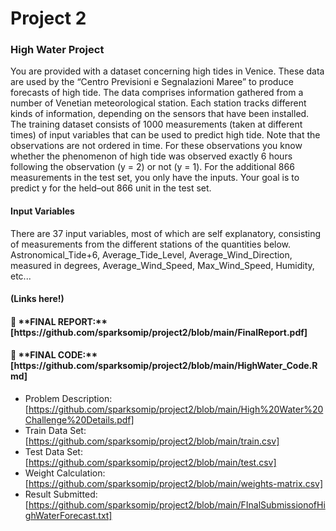 # Project 2
<h3>High Water Project</h3>

You are provided with a dataset concerning high tides in Venice. These data are used by the “Centro Previsioni e Segnalazioni Maree” to produce forecasts of high tide. The data comprises information gathered from a number of Venetian meteorological station. Each station tracks different kinds of information, depending on the sensors that have been installed. The training dataset consists of 1000 measurements (taken at different times) of input variables that can be used to predict high tide. Note that the observations are not ordered in time. For these observations you know whether the phenomenon of high tide was observed exactly 6 hours following the observation (y = 2) or not (y = 1). For the additional 866 measurements in the test set, you only have the inputs. Your goal is to predict y for the held–out 866 unit in the test set.

<h4>Input Variables</h4>  
There are 37 input variables, most of which are self explanatory, consisting of measurements from the different stations of the quantities below.<br> 
Astronomical_Tide+6, Average_Tide_Level, Average_Wind_Direction, measured in degrees, Average_Wind_Speed, Max_Wind_Speed, Humidity, etc...<br>

<h4>(Links here!)</h4>
<h4> 📝 **FINAL REPORT:** [https://github.com/sparksomip/project2/blob/main/FinalReport.pdf]</h4>
<h4> 📝 **FINAL CODE:** [https://github.com/sparksomip/project2/blob/main/HighWater_Code.Rmd]</h4>

- Problem Description: [https://github.com/sparksomip/project2/blob/main/High%20Water%20Challenge%20Details.pdf]<br>
- Train Data Set: [https://github.com/sparksomip/project2/blob/main/train.csv]<br>
- Test Data Set: [https://github.com/sparksomip/project2/blob/main/test.csv]<br>
- Weight Calculation: [https://github.com/sparksomip/project2/blob/main/weights-matrix.csv]<br>
- Result Submitted: [https://github.com/sparksomip/project2/blob/main/FInalSubmissionofHighWaterForecast.txt]
